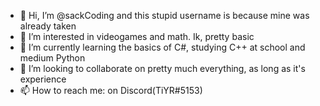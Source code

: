 - 👋 Hi, I’m @sackCoding and this stupid username is because mine was already taken
- 👀 I’m interested in videogames and math. Ik, pretty basic
- 🌱 I’m currently learning the basics of C#, studying C++ at school and medium Python
- 💞️ I’m looking to collaborate on pretty much everything, as long as it's experience
- 📫 How to reach me: on Discord(TiYR#5153)

<!---
sackCoding/sackCoding is a ✨ special ✨ repository because its `README.md` (this file) appears on your GitHub profile.
You can click the Preview link to take a look at your changes.
--->
